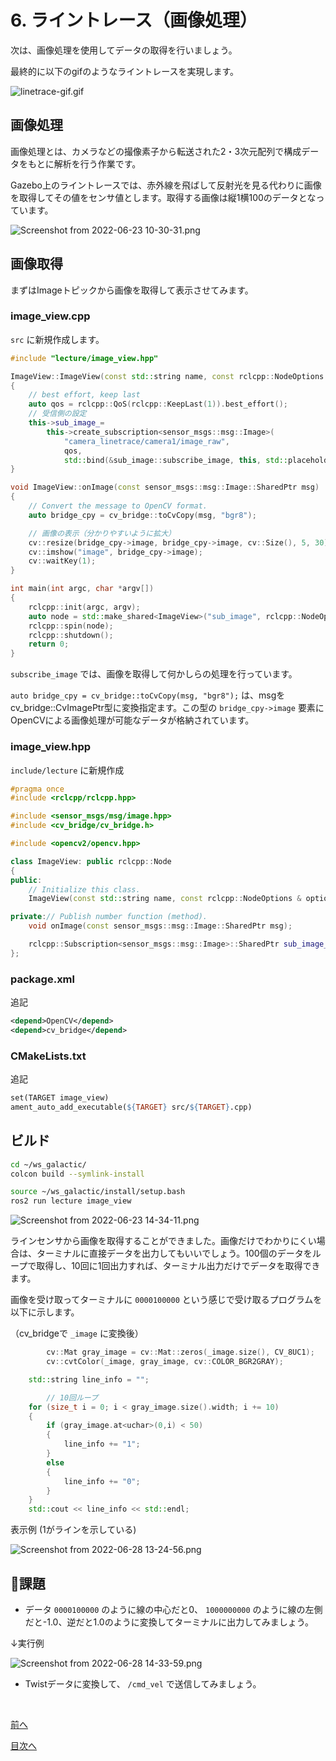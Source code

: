 # 6. ライントレース（画像処理）

次は、画像処理を使用してデータの取得を行いましょう。

最終的に以下のgifのようなライントレースを実現します。

![linetrace-gif.gif](./images/image6/linetrace-gif.gif)

## 画像処理

画像処理とは、カメラなどの撮像素子から転送された2・3次元配列で構成データをもとに解析を行う作業です。

Gazebo上のライントレースでは、赤外線を飛ばして反射光を見る代わりに画像を取得してその値をセンサ値とします。取得する画像は縦1横100のデータとなっています。

![Screenshot from 2022-06-23 10-30-31.png](./images/image6/Screenshot_from_2022-06-23_10-30-31.png)

## 画像取得

まずはImageトピックから画像を取得して表示させてみます。

### image_view.cpp

`src` に新規作成します。

```cpp
#include "lecture/image_view.hpp"

ImageView::ImageView(const std::string name, const rclcpp::NodeOptions &options) : Node(name, options)
{
    // best effort, keep last
    auto qos = rclcpp::QoS(rclcpp::KeepLast(1)).best_effort();
	// 受信側の設定
    this->sub_image_=
		this->create_subscription<sensor_msgs::msg::Image>(
			"camera_linetrace/camera1/image_raw",
			qos,
			std::bind(&sub_image::subscribe_image, this, std::placeholders::_1));
}

void ImageView::onImage(const sensor_msgs::msg::Image::SharedPtr msg)
{
    // Convert the message to OpenCV format.
    auto bridge_cpy = cv_bridge::toCvCopy(msg, "bgr8");

	// 画像の表示（分かりやすいように拡大）
    cv::resize(bridge_cpy->image, bridge_cpy->image, cv::Size(), 5, 30);
    cv::imshow("image", bridge_cpy->image);
    cv::waitKey(1);
}

int main(int argc, char *argv[])
{
    rclcpp::init(argc, argv);
    auto node = std::make_shared<ImageView>("sub_image", rclcpp::NodeOptions());
    rclcpp::spin(node);
    rclcpp::shutdown();
    return 0;
}
```

`subscribe_image` では、画像を取得して何かしらの処理を行っています。

`auto bridge_cpy = cv_bridge::toCvCopy(msg, "bgr8");` は、msgをcv_bridge::CvImagePtr型に変換指定ます。この型の `bridge_cpy->image` 要素にOpenCVによる画像処理が可能なデータが格納されています。

### image_view.hpp

`include/lecture` に新規作成

```cpp
#pragma once
#include <rclcpp/rclcpp.hpp>

#include <sensor_msgs/msg/image.hpp>
#include <cv_bridge/cv_bridge.h>

#include <opencv2/opencv.hpp>

class ImageView: public rclcpp::Node
{
public:
    // Initialize this class.
    ImageView(const std::string name, const rclcpp::NodeOptions & options);

private:// Publish number function (method).
    void onImage(const sensor_msgs::msg::Image::SharedPtr msg);

    rclcpp::Subscription<sensor_msgs::msg::Image>::SharedPtr sub_image_;
};
```

### package.xml

追記

```xml
<depend>OpenCV</depend>
<depend>cv_bridge</depend>
```

### CMakeLists.txt

追記

```makefile
set(TARGET image_view)
ament_auto_add_executable(${TARGET} src/${TARGET}.cpp)
```

## ビルド

```bash
cd ~/ws_galactic/
colcon build --symlink-install

source ~/ws_galactic/install/setup.bash
ros2 run lecture image_view
```

![Screenshot from 2022-06-23 14-34-11.png](./images/image6/Screenshot_from_2022-06-23_14-34-11.png)

ラインセンサから画像を取得することができました。画像だけでわかりにくい場合は、ターミナルに直接データを出力してもいいでしょう。100個のデータをループで取得し、10回に1回出力すれば、ターミナル出力だけでデータを取得できます。

画像を受け取ってターミナルに `0000100000` という感じで受け取るプログラムを以下に示します。

（cv_bridgeで `_image` に変換後）

```cpp
		cv::Mat gray_image = cv::Mat::zeros(_image.size(), CV_8UC1);
		cv::cvtColor(_image, gray_image, cv::COLOR_BGR2GRAY);

    std::string line_info = "";

		// 10回ループ
    for (size_t i = 0; i < gray_image.size().width; i += 10)
    {
        if (gray_image.at<uchar>(0,i) < 50)
        {
            line_info += "1";
        }
        else
        {
            line_info += "0";
        }
    }
    std::cout << line_info << std::endl;
```

表示例 (1がラインを示している)

![Screenshot from 2022-06-28 13-24-56.png](./images/image6/Screenshot_from_2022-06-28_13-24-56.png)

## 📝課題

- データ `0000100000` のように線の中心だと0、 `1000000000` のように線の左側だと-1.0、逆だと1.0のように変換してターミナルに出力してみましょう。

↓実行例

![Screenshot from 2022-06-28 14-33-59.png](./images/image6/Screenshot_from_2022-06-28_14-33-59.png)

- Twistデータに変換して、 `/cmd_vel` で送信してみましょう。

<br>

[前へ](./part5.md)

[目次へ](./README.md)